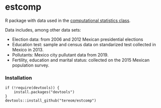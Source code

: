 # estcomp
R package with data used in the [computational statistics class](https://tereom.github.io/est-computacional-2019/).

Data includes, among other data sets:

- Election data: from 2006 and 2012 Mexican presidential elections
- Education test: sample and census data on standarized test collected in Mexico in 2013.
- Pollutants: Mexico city pullutant data from 2019.
- Fertility, education and marital status: collected on the 2015 Mexican population survey.


### Installation

```
if (!require(devtools)) {
    install.packages("devtools")
}
devtools::install_github("tereom/estcomp")
```
